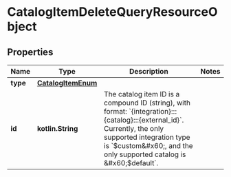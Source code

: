 
# CatalogItemDeleteQueryResourceObject

## Properties
| Name | Type | Description | Notes |
| ------------ | ------------- | ------------- | ------------- |
| **type** | [**CatalogItemEnum**](CatalogItemEnum.md) |  |  |
| **id** | **kotlin.String** | The catalog item ID is a compound ID (string), with format: &#x60;{integration}:::{catalog}:::{external_id}&#x60;. Currently, the only supported integration type is &#x60;$custom&#x60;, and the only supported catalog is &#x60;$default&#x60;. |  |



